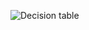 ![Decision table](https://github.com/BilanDaria/Testing-portfolio/assets/131748468/b08cabce-f9fc-4e4c-a147-4487b2bea587)
